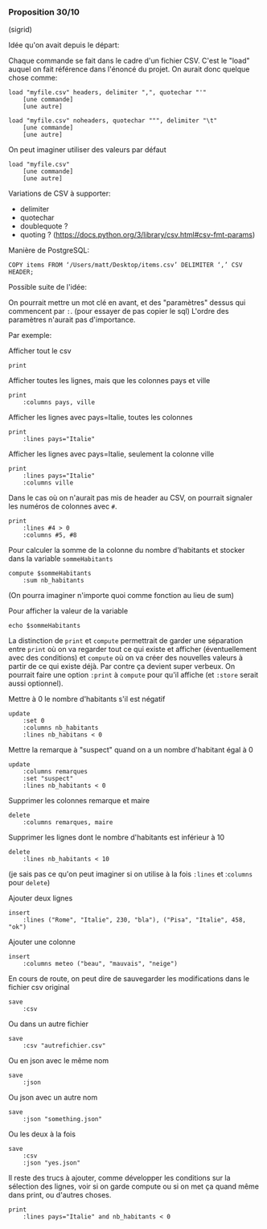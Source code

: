 ### Proposition 30/10
(sigrid)

Idée qu'on avait depuis le départ:

Chaque commande se fait dans le cadre d'un fichier CSV. C'est le "load"
auquel on fait référence dans l'énoncé du projet. On aurait donc quelque chose
comme:

```
load "myfile.csv" headers, delimiter ",", quotechar "'"
    [une commande]
    [une autre]
```

```
load "myfile.csv" noheaders, quotechar """, delimiter "\t"
    [une commande]
    [une autre]
```

On peut imaginer utiliser des valeurs par défaut
```
load "myfile.csv"
    [une commande]
    [une autre]
```

Variations de CSV à supporter:
- delimiter
- quotechar
- doublequote ?
- quoting ?
(https://docs.python.org/3/library/csv.html#csv-fmt-params)

Manière de PostgreSQL:

```
COPY items FROM ‘/Users/matt/Desktop/items.csv’ DELIMITER ‘,’ CSV HEADER;
```

Possible suite de l'idée:

On pourrait mettre un mot clé en avant, et des "paramètres" dessus qui
commencent par `:`. (pour essayer de pas copier le sql)
L'ordre des paramètres n'aurait pas d'importance.

Par exemple:

Afficher tout le csv
```
print
```

Afficher toutes les lignes, mais que les colonnes pays et ville
```
print
    :columns pays, ville
```

Afficher les lignes avec pays=Italie, toutes les colonnes
```
print
    :lines pays="Italie"
```

Afficher les lignes avec pays=Italie, seulement la colonne ville
```
print
    :lines pays="Italie"
    :columns ville
```

Dans le cas où on n'aurait pas mis de header au CSV, on pourrait signaler les
numéros de colonnes avec `#`.
```
print
    :lines #4 > 0
    :columns #5, #8
```

Pour calculer la somme de la colonne du nombre d'habitants et stocker dans la
variable `sommeHabitants`
```
compute $sommeHabitants
    :sum nb_habitants
```
(On pourra imaginer n'importe quoi comme fonction au lieu de sum)

Pour afficher la valeur de la variable
```
echo $sommeHabitants
```

La distinction de `print` et `compute` permettrait de garder une séparation
entre `print` où on va regarder tout ce qui existe et afficher (éventuellement
avec des conditions) et `compute` où on va créer des nouvelles valeurs à partir
de ce qui existe déjà. Par contre ça devient super verbeux. On pourrait faire une
option `:print` à `compute` pour qu'il affiche (et `:store` serait aussi
optionnel).

Mettre à 0 le nombre d'habitants s'il est négatif
```
update
    :set 0
    :columns nb_habitants
    :lines nb_habitans < 0
```

Mettre la remarque à "suspect" quand on a un nombre d'habitant égal à 0
```
update
    :columns remarques
    :set "suspect"
    :lines nb_habitants < 0
```

Supprimer les colonnes remarque et maire
```
delete
    :columns remarques, maire
```

Supprimer les lignes dont le nombre d'habitants est inférieur à 10
```
delete
    :lines nb_habitants < 10
``` 
(je sais pas ce qu'on peut imaginer si on utilise à la fois `:lines` et
:`columns` pour `delete`)

Ajouter deux lignes
```
insert
    :lines ("Rome", "Italie", 230, "bla"), ("Pisa", "Italie", 458, "ok")
```

Ajouter une colonne
```
insert
    :columns meteo ("beau", "mauvais", "neige")
```

En cours de route, on peut dire de sauvegarder les modifications dans le
fichier csv original
```
save
    :csv
```

Ou dans un autre fichier
```
save
    :csv "autrefichier.csv"
```

Ou en json avec le même nom
```
save
    :json
```

Ou json avec un autre nom
```
save
    :json "something.json"
```
Ou les deux à la fois

```
save
    :csv
    :json "yes.json"
```

Il reste des trucs à ajouter, comme développer les conditions sur la sélection
des lignes, voir si on garde compute ou si on met ça quand même dans print, ou
d'autres choses.

```
print
    :lines pays="Italie" and nb_habitants < 0
```

